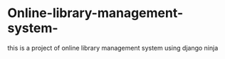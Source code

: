 # Online-library-management-system-
this is a project of online library management system using django ninja
